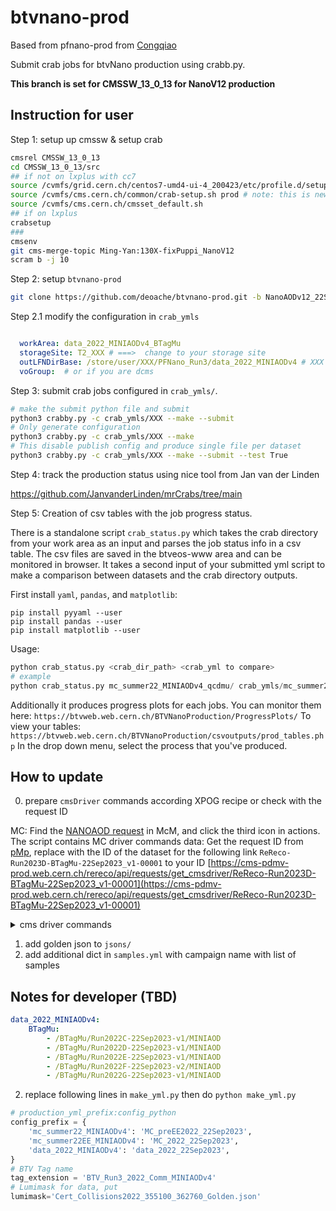 # btvnano-prod

Based from pfnano-prod from [Congqiao](colizz/pfnano-prod)

Submit crab jobs for btvNano production using crabb.py. 


**This branch is set for CMSSW_13_0_13 for NanoV12 production**

## Instruction for user 
Step 1: setup up cmssw & setup crab

```bash
cmsrel CMSSW_13_0_13
cd CMSSW_13_0_13/src
## if not on lxplus with cc7
source /cvmfs/grid.cern.ch/centos7-umd4-ui-4_200423/etc/profile.d/setup-c7-ui-example.sh
source /cvmfs/cms.cern.ch/common/crab-setup.sh prod # note: this is new w.r.t. 106X instructions
source /cvmfs/cms.cern.ch/cmsset_default.sh
## if on lxplus
crabsetup
### 
cmsenv
git cms-merge-topic Ming-Yan:130X-fixPuppi_NanoV12
scram b -j 10
```

Step 2: setup `btvnano-prod` 

```bash
git clone https://github.com/deoache/btvnano-prod.git -b NanoAODv12_22Sep2023
```

Step 2.1 modify the configuration in `crab_ymls`



```yaml

  workArea: data_2022_MINIAODv4_BTagMu
  storageSite: T2_XXX # ===>  change to your storage site
  outLFNDirBase: /store/user/XXX/PFNano_Run3/data_2022_MINIAODv4 # XXX to be user name
  voGroup:  # or if you are dcms
```

Step 3: submit crab jobs configured in `crab_ymls/`.

```bash
# make the submit python file and submit
python3 crabby.py -c crab_ymls/XXX --make --submit 
# Only generate configuration
python3 crabby.py -c crab_ymls/XXX --make 
# This disable publish config and produce single file per dataset
python3 crabby.py -c crab_ymls/XXX --make --submit --test True
```

Step 4: track the production status using nice tool from Jan van der Linden

https://github.com/JanvanderLinden/mrCrabs/tree/main


Step 5: Creation of csv tables with the job progress status.

There is a standalone script ```crab_status.py``` which takes the crab directory from your work area as an input and parses the job status info in a csv table. The csv files are saved in the btveos-www area and can be monitored in browser. It takes a second input of your submitted yml script to make a comparison between datasets and the crab directory outputs. 

First install `yaml`, `pandas`, and `matplotlib`:
```
pip install pyyaml --user
pip install pandas --user
pip install matplotlib --user
```

Usage:
```python
python crab_status.py <crab_dir_path> <crab_yml to compare>
# example
python crab_status.py mc_summer22_MINIAODv4_qcdmu/ crab_ymls/mc_summer22_MINIAODv4_qcdmu.yml 
```

Additionally it produces progress plots for each jobs. You can monitor them here:
```https://btvweb.web.cern.ch/BTVNanoProduction/ProgressPlots/```
To view your tables:
```https://btvweb.web.cern.ch/BTVNanoProduction/csvoutputs/prod_tables.php```
In the drop down menu, select the process that you've produced.


## How to update

0. prepare `cmsDriver` commands according XPOG recipe or check with the request ID

MC: Find the [NANOAOD request](https://cms-pdmv-prod.web.cern.ch/mcm/requests?prepid=BTV-Run3Summer23BPixNanoAODv12-00001&page=0&shown=127) in McM, and click the third icon in actions. The script contains MC driver commands
data: Get the request ID from [pMp](https://cms-pdmv-prod.web.cern.ch/pmp/historical?r=27Jun2023&showDoneRequestsList=true), replace with the ID of the dataset for the following link `ReReco-Run2023D-BTagMu-22Sep2023_v1-00001` to your ID [https://cms-pdmv-prod.web.cern.ch/rereco/api/requests/get_cmsdriver/ReReco-Run2023D-BTagMu-22Sep2023_v1-00001](https://cms-pdmv-prod.web.cern.ch/rereco/api/requests/get_cmsdriver/ReReco-Run2023D-BTagMu-22Sep2023_v1-00001)

<details><summary>cms driver commands</summary>
<p>

  ### data 2022 NanoV12
  ```
  cmsDriver.py data_2022_22Sep2023 --conditions 130X_dataRun3_v2 --datatier NANOAOD --era Run3,run3_miniAOD_12X --eventcontent NANOAOD --filein /store/data/Run2022C/BTagMu/MINIAOD/22Sep2023-v1/40000/fc8f31f6-4bf7-4b51-8f6d-ef0833c1e383.root --fileout file:data_defaultAK4.root --nThreads 4 --number -1 --scenario pp --step NANO --data --customise PhysicsTools/NanoAOD/custom_btv_cff.PrepBTVCustomNanoAOD_DATA --customise_commands="process.add_(cms.Service('InitRootHandlers', EnableIMT = cms.untracked.bool(False)));process.MessageLogger.cerr.FwkReport.reportEvery=1000;process.NANOAODoutput.fakeNameForCrab = cms.untracked.bool(True)" --no_exec
  ```
  ### MC 2022 NanoV12- preEE
  ```
  cmsDriver.py MC_preEE2022_22Sep2023 --eventcontent NANOAODSIM --customise Configuration/DataProcessing/Utils.addMonitoring --datatier NANOAODSIM --fileout file:MC_defaultAK4_preEE.root --conditions 130X_mcRun3_2022_realistic_v5 --step NANO --scenario pp --filein /store/mc/Run3Summer22MiniAODv4/QCD_PT-15to20_MuEnrichedPt5_TuneCP5_13p6TeV_pythia8/MINIAODSIM/130X_mcRun3_2022_realistic_v5-v2/2520000/056b90db-c5cf-4f5f-a4cb-1c69bf4e65b5.root --era Run3  --mc -n -1 --customise PhysicsTools/NanoAOD/custom_btv_cff.PrepBTVCustomNanoAOD_MC  --nThreads 4  --customise_commands="process.add_(cms.Service('InitRootHandlers', EnableIMT = cms.untracked.bool(False)));process.MessageLogger.cerr.FwkReport.reportEvery=1000;process.NANOAODSIMoutput.fakeNameForCrab = cms.untracked.bool(True)"  --no_exec
```
  ### MC 2022 NanoV12 -postEE
  ```
  cmsDriver.py MC_2022_22Sep2023 --eventcontent NANOAODSIM --customise Configuration/DataProcessing/Utils.addMonitoring --datatier NANOAODSIM --fileout file:MC_defaultAK4.root --conditions 130X_mcRun3_2022_realistic_postEE_v6 --step NANO --scenario pp --filein /store/mc/Run3Summer22EEMiniAODv4/QCD_PT-15to20_MuEnrichedPt5_TuneCP5_13p6TeV_pythia8/MINIAODSIM/130X_mcRun3_2022_realistic_postEE_v6-v2/2520000/177762d0-23ed-436f-aa0d-a20c33e33dc3.root --era Run3  --mc -n -1 --customise PhysicsTools/NanoAOD/custom_btv_cff.PrepBTVCustomNanoAOD_MC  --nThreads 4  --customise_commands="process.add_(cms.Service('InitRootHandlers', EnableIMT = cms.untracked.bool(False)));process.MessageLogger.cerr.FwkReport.reportEvery=1000;process.NANOAODSIMoutput.fakeNameForCrab = cms.untracked.bool(True)"  --no_exec
```
  ### data 2023 NanoV12
  ```
  cmsDriver.py data_2023_22Sep2023 --conditions 130X_dataRun3_Prompt_v1 --datatier NANOAOD --era Run3 --eventcontent NANOAOD --filein /store/data/Run2023C/BTagMu/MINIAOD/22Sep2023_v2-v1/2540000/0a4d9d3c-566d-48f2-886d-fbd4d5d513cf.root --fileout file:data_defaultAK4_2023.root --nThreads 2 --no_exec --number -1  --scenario pp --step NANO --data  --customise "PhysicsTools/NanoAOD/custom_btv_cff.PrepBTVCustomNanoAOD_DATA"
```

  ### MC 2023 NanoV12 - preBPix 
  ```
cmsDriver.py MC_Summer23 --eventcontent NANOAODSIM --customise Configuration/DataProcessing/Utils.addMonitoring --datatier NANOAODSIM --fileout file:MC_defaultAK4_2023.root --conditions 130X_mcRun3_2023_realistic_v14 --step NANO --scenario  pp --era Run3_2023 --mc -n -1   --filein /store/mc/Run3Summer23BPixMiniAODv4/DYTo2L_MLL-4to50_TuneCP5_13p6TeV_pythia8/MINIAODSIM/130X_mcRun3_2023_realistic_postBPix_v2-v1/60000/661a9e9a-e693-4216-9ea1-8d03793951ab.root  --customise PhysicsTools/NanoAOD/custom_btv_cff.PrepBTVCustomNanoAOD_MC  --nThreads 4  --customise_commands="process.add_(cms.Service('InitRootHandlers', EnableIMT = cms.untracked.bool(False)));process.MessageLogger.cerr.FwkReport.reportEvery=1000;process.NANOAODSIMoutput.fakeNameForCrab = cms.untracked.bool(True)"  --no_exec
```
  ### MC 2023 NanoV12 -postBPix 
  ```
  cmsDriver.py MC_Summer23_postBPix --eventcontent NANOAODSIM --customise Configuration/DataProcessing/Utils.addMonitoring --datatier NANOAODSIM --fileout file:MC_defaultAK4_2023_postBpix.root --conditions 130X_mcRun3_2023_realistic_postBPix_v2 --step NANO --scenario pp --filein /store/mc/Run3Summer23BPixMiniAODv4/DYTo2L_MLL-4to50_TuneCP5_13p6TeV_pythia8/MINIAODSIM/130X_mcRun3_2023_realistic_postBPix_v2-v1/60000/661a9e9a-e693-4216-9ea1-8d03793951ab.root --era Run3_2023 --no_exec --mc -n -1 --customise PhysicsTools/NanoAOD/custom_btv_cff.PrepBTVCustomNanoAOD_MC  --nThreads 4  --customise_commands="process.add_(cms.Service('InitRootHandlers', EnableIMT = cms.untracked.bool(False)));process.MessageLogger.cerr.FwkReport.reportEvery=1000;process.NANOAODSIMoutput.fakeNameForCrab = cms.untracked.bool(True)"  --no_exec
  ```

</p>
</details>

1. add golden json to `jsons/`
2. add additional dict in `samples.yml` with campaign name with list of samples


## Notes for developer (TBD)

```yaml
data_2022_MINIAODv4: 
    BTagMu: 
        - /BTagMu/Run2022C-22Sep2023-v1/MINIAOD
        - /BTagMu/Run2022D-22Sep2023-v1/MINIAOD
        - /BTagMu/Run2022E-22Sep2023-v1/MINIAOD
        - /BTagMu/Run2022F-22Sep2023-v2/MINIAOD
        - /BTagMu/Run2022G-22Sep2023-v1/MINIAOD
```

2. replace following lines in `make_yml.py` then do `python make_yml.py`

```python
# production_yml_prefix:config_python
config_prefix = {
    'mc_summer22_MINIAODv4': 'MC_preEE2022_22Sep2023',
    'mc_summer22EE_MINIAODv4': 'MC_2022_22Sep2023',
    'data_2022_MINIAODv4': 'data_2022_22Sep2023',
}
# BTV Tag name
tag_extension = 'BTV_Run3_2022_Comm_MINIAODv4'  
# Lumimask for data, put 
lumimask='Cert_Collisions2022_355100_362760_Golden.json'
```

